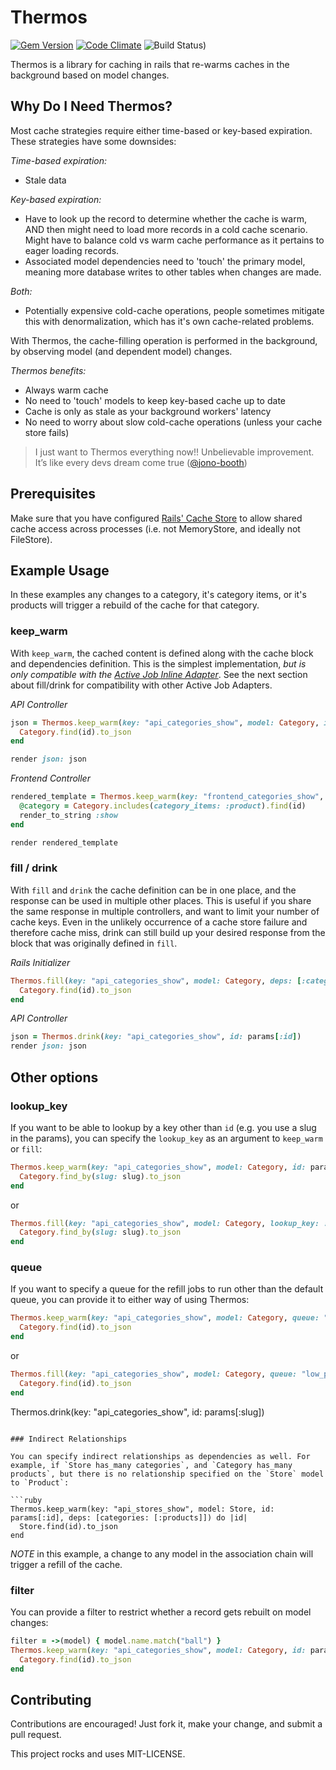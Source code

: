 # Thermos

[![Gem Version](https://badge.fury.io/rb/thermos.svg)](https://badge.fury.io/rb/thermos)
[![Code Climate](https://codeclimate.com/github/athal7/thermos/badges/gpa.svg)](https://codeclimate.com/github/athal7/thermos)
![Build Status)](https://img.shields.io/github/actions/workflow/status/athal7/thermos/CI.yml?branch=main)

Thermos is a library for caching in rails that re-warms caches in the background based on model changes.

## Why Do I Need Thermos?

Most cache strategies require either time-based or key-based expiration. These strategies have some downsides:

*Time-based expiration:*

- Stale data

*Key-based expiration:*

- Have to look up the record to determine whether the cache is warm, AND then might need to load more records in a cold cache scenario. Might have to balance cold vs warm cache performance as it pertains to eager loading records.
- Associated model dependencies need to 'touch' the primary model, meaning more database writes to other tables when changes are made.

*Both:*

- Potentially expensive cold-cache operations, people sometimes mitigate this with denormalization, which has it's own cache-related problems.

With Thermos, the cache-filling operation is performed in the background, by observing model (and dependent model) changes.

*Thermos benefits:*

- Always warm cache
- No need to 'touch' models to keep key-based cache up to date
- Cache is only as stale as your background workers' latency
- No need to worry about slow cold-cache operations (unless your cache store fails)

> I just want to Thermos everything now!! Unbelievable improvement. It’s like every devs dream come true ([@jono-booth](https://github.com/jono-booth))

## Prerequisites

Make sure that you have configured [Rails' Cache Store](https://guides.rubyonrails.org/caching_with_rails.html#configuration) to allow shared cache access across processes (i.e. not MemoryStore, and ideally not FileStore).

## Example Usage

In these examples any changes to a category, it's category items, or it's products will trigger a rebuild of the cache for that category.

### keep_warm

With `keep_warm`, the cached content is defined along with the cache block and dependencies definition. This is the simplest implementation, *but is only compatible with the [Active Job Inline Adapter](https://api.rubyonrails.org/classes/ActiveJob/QueueAdapters/InlineAdapter.html)*. See the next section about fill/drink for compatibility with other Active Job Adapters.

*API Controller*

```ruby
json = Thermos.keep_warm(key: "api_categories_show", model: Category, id: params[:id], deps: [:category_items, :products]) do |id|
  Category.find(id).to_json
end

render json: json
```

*Frontend Controller*

```ruby
rendered_template = Thermos.keep_warm(key: "frontend_categories_show", model: Category, id: params[:id], deps: [:category_items, :products]) do |id|
  @category = Category.includes(category_items: :product).find(id)
  render_to_string :show
end

render rendered_template
```

### fill / drink

With `fill` and `drink` the cache definition can be in one place, and the response can be used in multiple other places. This is useful if you share the same response in multiple controllers, and want to limit your number of cache keys. Even in the unlikely occurrence of a cache store failure and therefore cache miss, drink can still build up your desired response from the block that was originally defined in `fill`.

*Rails Initializer*

```ruby
Thermos.fill(key: "api_categories_show", model: Category, deps: [:category_items, :products]) do |id|
  Category.find(id).to_json
end
```

*API Controller*

```ruby
json = Thermos.drink(key: "api_categories_show", id: params[:id])
render json: json
```

## Other options


### lookup_key

If you want to be able to lookup by a key other than `id` (e.g. you use a slug in the params), you can specify the `lookup_key` as an argument to `keep_warm` or `fill`:

```ruby
Thermos.keep_warm(key: "api_categories_show", model: Category, id: params[:slug], lookup_key: :slug) do |slug|
  Category.find_by(slug: slug).to_json
end
```

or

```ruby
Thermos.fill(key: "api_categories_show", model: Category, lookup_key: :slug) do |slug|
  Category.find_by(slug: slug).to_json
end
```

### queue

If you want to specify a queue for the refill jobs to run other than the default queue, you can provide it to either way of using Thermos:

```ruby
Thermos.keep_warm(key: "api_categories_show", model: Category, queue: "low_priority") do |id|
  Category.find(id).to_json
end
```

or

```ruby
Thermos.fill(key: "api_categories_show", model: Category, queue: "low_priority") do |id|
  Category.find(id).to_json
end
```
Thermos.drink(key: "api_categories_show", id: params[:slug])
```

### Indirect Relationships

You can specify indirect relationships as dependencies as well. For example, if `Store has_many categories`, and `Category has_many products`, but there is no relationship specified on the `Store` model to `Product`:

```ruby
Thermos.keep_warm(key: "api_stores_show", model: Store, id: params[:id], deps: [categories: [:products]]) do |id|
  Store.find(id).to_json
end
```

*NOTE* in this example, a change to any model in the association chain will trigger a refill of the cache.

### filter

You can provide a filter to restrict whether a record gets rebuilt on model changes:

```ruby
filter = ->(model) { model.name.match("ball") }
Thermos.keep_warm(key: "api_categories_show", model: Category, id: params[:id], filter: filter) do |id|
  Category.find(id).to_json
end
```

## Contributing

Contributions are encouraged! Just fork it, make your change, and submit a pull request.

This project rocks and uses MIT-LICENSE.
